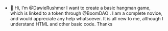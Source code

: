 - 👋 Hi, I’m @DawieRushmer
  I want to create a basic hangman game, which is linked to a token through @BoomDAO .
  I am a complete novice, and would appreciate any help whatsoever.
  It is all new to me, although I understand HTML and other basic code.
  Thanks
<!---
DawieRushmer/DawieRushmer is a ✨ special ✨ repository because its `README.md` (this file) appears on your GitHub profile.
You can click the Preview link to take a look at your changes.
--->
